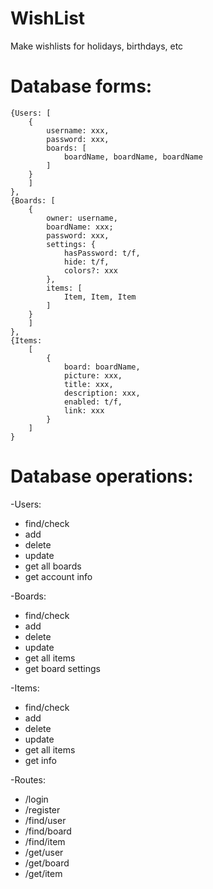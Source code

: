 # WishList
Make wishlists for holidays, birthdays, etc

# Database forms:
``` (json)
{Users: [
    {
        username: xxx,
        password: xxx,
        boards: [
            boardName, boardName, boardName
        ]
    }
    ]
},
{Boards: [
    {
        owner: username,
        boardName: xxx;
        password: xxx,
        settings: {
            hasPassword: t/f,
            hide: t/f,
            colors?: xxx
        },
        items: [
            Item, Item, Item
        ]
    }
    ]
},
{Items: 
    [
        {
            board: boardName,
            picture: xxx,
            title: xxx,
            description: xxx,
            enabled: t/f,
            link: xxx
        }
    ]
}
```

# Database operations:
-Users:
- find/check
- add
- delete
- update
- get all boards
- get account info

-Boards:
- find/check
- add
- delete
- update
- get all items
- get board settings

-Items:
- find/check
- add
- delete
- update
- get all items
- get info

-Routes:
- /login
- /register
- /find/user
- /find/board
- /find/item
- /get/user
- /get/board
- /get/item
